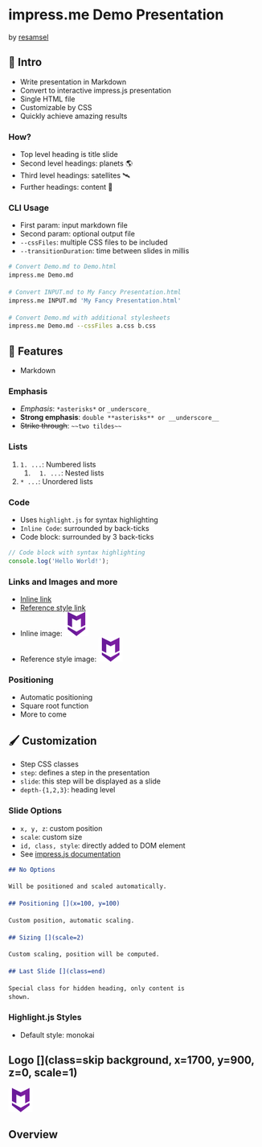 impress.me Demo Presentation
====================================

by [resamsel](https://github.com/resamsel)

## 🧭 Intro

* Write presentation in Markdown
* Convert to interactive impress.js presentation
* Single HTML file
* Customizable by CSS
* Quickly achieve amazing results

### How?

* Top level heading is title slide
* Second level headings: planets 🌎
* Third level headings: satellites 🛰️
* Further headings: content 📖

### CLI Usage

* First param: input markdown file
* Second param: optional output file
* `--cssFiles`: multiple CSS files to be included
* `--transitionDuration`: time between slides in millis

```bash
# Convert Demo.md to Demo.html
impress.me Demo.md

# Convert INPUT.md to My Fancy Presentation.html
impress.me INPUT.md 'My Fancy Presentation.html'

# Convert Demo.md with additional stylesheets
impress.me Demo.md --cssFiles a.css b.css
```

## 🧰 Features

* Markdown

### Emphasis

* *Emphasis*: `*asterisks*` or `_underscore_`
* **Strong emphasis**: `double **asterisks** or __underscore__`
* ~~Strike through~~: `~~two tildes~~`

### Lists

1. `1. ...`: Numbered lists
   1. `  1. ...`: Nested lists
1. `* ...`: Unordered lists

### Code

* Uses `highlight.js` for syntax highlighting
* `Inline Code`: surrounded by back-ticks
* Code block: surrounded by 3 back-ticks

```javascript
// Code block with syntax highlighting
console.log('Hello World!');
```

### Links and Images and more

* [Inline link](https://github.com/resamsel/impress.me)
* [Reference style link]
* Inline image:
  ![alt text](https://github.com/adam-p/markdown-here/raw/master/src/common/images/icon48.png "Logo Title Text 1")
* Reference style image:
  ![alt text][logo]
  
### Positioning

* Automatic positioning
* Square root function
* More to come

## 🖌️ Customization

* Step CSS classes
* `step`: defines a step in the presentation
* `slide`: this step will be displayed as a slide
* `depth-{1,2,3}`: heading level

### Slide Options

* `x, y, z`: custom position
* `scale`: custom size
* `id, class, style`: directly added to DOM element
* See [impress.js documentation](https://github.com/impress/impress.js/blob/master/DOCUMENTATION.md#step-element)

```markdown
## No Options

Will be positioned and scaled automatically.

## Positioning [](x=100, y=100)

Custom position, automatic scaling.

## Sizing [](scale=2)

Custom scaling, position will be computed.

## Last Slide [](class=end)

Special class for hidden heading, only content is
shown.
```

### Highlight.js Styles

* Default style: monokai

## Logo [](class=skip background, x=1700, y=900, z=0, scale=1)

![logo]

## Overview [](class=overview)

[logo]: https://github.com/adam-p/markdown-here/raw/master/src/common/images/icon48.png "Logo Title Text 2"
[Reference style link]: http://www.reddit.com
